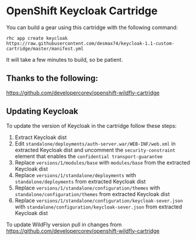 # OpenShift Keycloak Cartridge

You can build a gear using this cartridge with the following command:

	rhc app create keycloak https://raw.githubusercontent.com/desmax74/keycloak-1.1-custom-cartridge/master/manifest.yml
	
It will take a few minutes to build, so be patient.

## Thanks to the following:

https://github.com/developercorey/openshift-wildfly-cartridge

## Updating Keycloak

To update the version of Keycloak in the cartridge follow these steps:

1. Extract Keycloak dist
2. Edit `standalone/deployments/auth-server.war/WEB-INF/web.xml` in extracted Keycloak dist and uncomment the `security-constraint` element that enables the `confidential transport-guarantee`
3. Replace `versions/1/modules/base` with `modules/base` from the extracted Keycloak dist
4. Replace `versions/1/standalone/deployments` with `standalone/deployments` from extracted Keycloak dist
5. Replace `versions/1/standalone/configuration/themes` with `standalone/configuration/themes` from extracted Keycloak dist
5. Replace `versions/1/standalone/configuration/keycloak-sever.json` with `standalone/configuration/keycloak-sever.json` from extracted Keycloak dist

To update WildFly version pull in changes from <https://github.com/developercorey/openshift-wildfly-cartridge>
